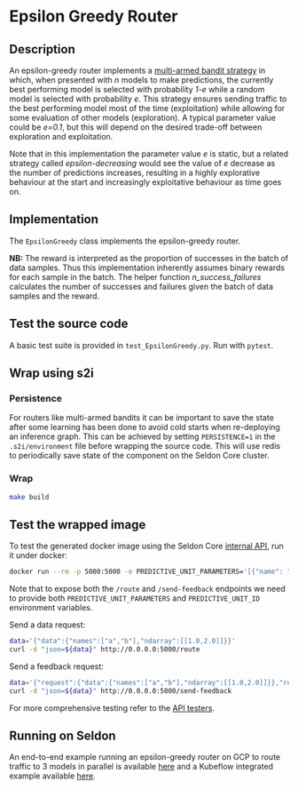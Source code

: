 # Epsilon Greedy Router

## Description

An epsilon-greedy router implements a [multi-armed bandit strategy](https://en.wikipedia.org/wiki/Multi-armed_bandit#Semi-uniform_strategies) in which, when presented with *n* models to make predictions, the currently
best performing model is selected with probability *1-e* while a random model is selected with probability *e*.
This strategy ensures sending traffic to the best performing model most of the time (exploitation) while allowing for
some evaluation of other models (exploration). A typical parameter value could be *e=0.1*, but this will depend on the
desired trade-off between exploration and exploitation.

Note that in this implementation the parameter value *e* is static, but a related strategy called *epsilon-decreasing*
would see the value of *e* decrease as the number of predictions increases, resulting in a highly explorative behaviour
at the start and increasingly exploitative behaviour as time goes on.


## Implementation
The ```EpsilonGreedy``` class implements the epsilon-greedy router.

**NB:** The reward is interpreted as the proportion of successes in the batch of data samples. Thus this implementation inherently assumes binary rewards for each sample in the batch. The helper function *n_success_failures* calculates the number of successes and failures given the batch of data samples and the reward.

## Test the source code
A basic test suite is provided in ```test_EpsilonGreedy.py```. Run with ```pytest```.

## Wrap using s2i
### Persistence
For routers like multi-armed bandits it can be important to save the state after some learning has been done to avoid cold starts when re-deploying an inference graph. This can be achieved by setting ```PERSISTENCE=1``` in the ```.s2i/environment``` file before wrapping the source code. This will use redis to periodically save state of the component on the Seldon Core cluster.

### Wrap
```bash
make build
```

## Test the wrapped image

To test the generated docker image using the Seldon Core [internal API](https://github.com/SeldonIO/seldon-core/blob/master/docs/reference/internal-api.md), run it under docker:

```bash
docker run --rm -p 5000:5000 -e PREDICTIVE_UNIT_PARAMETERS='[{"name": "n_branches","value": "3","type": "INT"},{"name": "epsilon","value": "0.3","type": "FLOAT"},{"name": "verbose","value": "1","type": "BOOL"}]' -e PREDICTIVE_UNIT_ID='eg' seldonio/mab_epsilon_greedy:1.3
```
Note that to expose both the ```/route``` and ```/send-feedback``` endpoints we need to provide both ```PREDICTIVE_UNIT_PARAMETERS``` and ```PREDICTIVE_UNIT_ID``` environment variables.

Send a data request:

```bash
data='{"data":{"names":["a","b"],"ndarray":[[1.0,2.0]]}}'
curl -d "json=${data}" http://0.0.0.0:5000/route
```

Send a feedback request:
```bash
data='{"request":{"data":{"names":["a","b"],"ndarray":[[1.0,2.0]]}},"response":{"meta":{"routing":{"eg":2}},"data":{"names":["a","b"],"ndarray":[[1.0,2.0]]}},"reward":1}'
curl -d "json=${data}" http://0.0.0.0:5000/send-feedback
```

For more comprehensive testing refer to the [API testers](https://github.com/SeldonIO/seldon-core/blob/master/docs/api-testing.md).

## Running on Seldon
An end-to-end example running an epsilon-greedy router on GCP to route traffic to 3 models in parallel is available [here](
https://github.com/SeldonIO/seldon-core/blob/master/notebooks/epsilon_greedy_gcp.ipynb) and a Kubeflow integrated example available [here](https://github.com/kubeflow/example-seldon).
